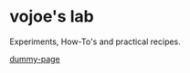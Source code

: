 ---
---

# vojoe's lab

Experiments, How-To's and practical recipes.


[dummy-page](./dummy-page.md)
